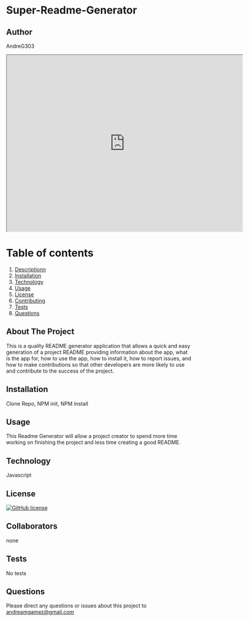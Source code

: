 
# Super-Readme-Generator
## Author
AndreG303

<iframe src="https://drive.google.com/file/d/1_xfS40esy6Dzbl_hfqefnWQ4b4x4rOfH/preview" width="640" height="480"></iframe>

# Table of contents
1. [Descriptionn](#Description)
2. [Installation](#Installation)
3. [Technology](#Technology)
5. [Usage](#Usage)
4. [License](#License)
5. [Contributing](#Contributing)
6. [Tests](#Tests)
7. [Questions](#Questions)

## About The Project 
This is a quality README generator application that allows a quick and easy generation of a project README providing information about the app, what is the app for, how to use the app, how to install it, how to report issues, and how to make contributions so that other developers are more likely to use and contribute to the success of the project.

## Installation
Clone Repo, NPM init, NPM Install 

## Usage
This Readme Generator will allow a project creator to spend more time working on finishing the project and less time creating a good README.

## Technology

Javascript

## License
[![GitHub license](https://img.shields.io/github/license/AndreG303/Super-Readme-Generator.svg)](https://img.shields.io/github/license/AndreG303/Super-Readme-Generator)

## Collaborators
none

## Tests
No tests

## Questions
Please direct any questions or issues about this project to
andreamgamez@gmail.com
